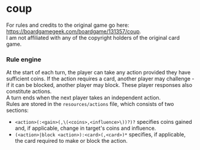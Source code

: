 # coup

For rules and credits to the original game go here: https://boardgamegeek.com/boardgame/131357/coup.   
I am not affiliated with any of the copyright holders of the original card game.  

### Rule engine

At the start of each turn, the player can take any action provided they have sufficient coins. If the action requires a
card, another player may challenge - if it can be blocked, another player may block. These player responses also constitute
actions.  
A turn ends when the next player takes an independent action.  
Rules are stored in the ```resources/actions``` file, which consists of two sections:  
- ```<action>(:<gain>(,\(<coins>,<influence>\))?)?``` specifies coins gained and, if applicable, change in target's coins and influence.
- ```(<action>|block <action>):<card>(,<card>)*``` specifies, if applicable, the card required to make or block the action.
